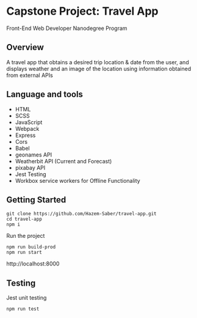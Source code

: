 # Capstone Project: Travel App
Front-End Web Developer Nanodegree Program

## Overview
A travel app that obtains a desired trip location & date from the user, and displays weather and an image of the location using information obtained from external APIs

## Language and tools
- HTML
- SCSS
- JavaScript
- Webpack
- Express
- Cors
- Babel
- geonames API
- Weatherbit API (Current and Forecast)
- pixabay API
- Jest Testing
- Workbox service workers for Offline Functionality

## Getting Started
```
git clone https://github.com/Hazem-Saber/travel-app.git
cd travel-app
npm i
```
Run the project
```
npm run build-prod
npm run start
```
http://localhost:8000

## Testing
Jest unit testing
```
npm run test
```
